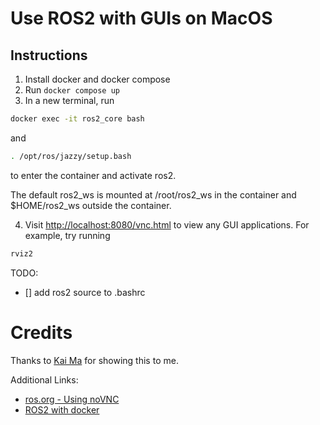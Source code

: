 # Use ROS2 with GUIs on MacOS

## Instructions
1. Install docker and docker compose
2. Run `docker compose up`
3. In a new terminal, run 
```sh
docker exec -it ros2_core bash
``` 
and 
```sh
. /opt/ros/jazzy/setup.bash
``` 
to enter the container and activate ros2.

The default ros2_ws is mounted at /root/ros2_ws in the container and $HOME/ros2_ws outside the container.

4. Visit [http://localhost:8080/vnc.html](http://localhost:8080/vnc.html) to view any GUI applications. For example, try running
```sh 
rviz2
```

TODO:
- [] add ros2 source to .bashrc

# Credits
 
Thanks to [Kai Ma](https://k78ma.github.io/quartz/Robotics/noVNC) for showing this to me.

Additional Links:

- [ros.org - Using noVNC](https://wiki.ros.org/docker/Tutorials/GUI#Using_noVNC)
- [ROS2 with docker](https://divyanshu-raj.medium.com/ros-2-with-docker-part-1-9060f3095811)
